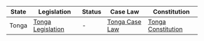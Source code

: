 | State | Legislation           | Status | Case Law | Constitution                                  |
|-------|-----------------------|--------|----------|----------------------------------------------|
| Tonga | [Tonga Legislation](http://www.paclii.org/to/legis/consol_act/) | - | [Tonga Case Law](http://www.paclii.org/to/index.xhtml#indices) | [Tonga Constitution](http://www.paclii.org/to//constitutions/Tonga/to-const.html) |
